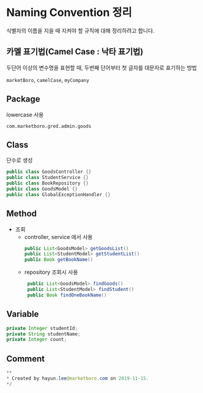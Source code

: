 # Naming Convention 정리
식별자의 이름을 지을 때 지켜야 할 규칙에 대해 정리하려고 합니다.

## 카멜 표기법(Camel Case : 낙타 표기법)
두단어 이상의 변수명을 표현할 때, 두번째 단어부터 첫 글자를 대문자로 표기하는 방법
 
`marketBoro`, `camelCase`, `myCompany` 

## Package
lowercase 사용  

`com.marketboro.gred.admin.goods`

 
## Class
단수로 생성  
  ```java
public class GoodsController {}
public class StudentService {}
public class BookRepository {}
public class GoodsModel {}
public class GlobalExceptionHandler {}
  ```

## Method
* 조회
  * controller, service 에서 사용
    ```java
    public List<GoodsModel> getGoodsList()
    public List<StudentModel> getStudentList()
    public Book getBookName()
    ```
  * repository 조회시 사용
       ```java
        public List<GoodsModel> findGoods()
        public List<StudentModel> findStudent()
        public Book findOneBookName()
       ```

## Variable
```java
private Integer studentId;
private String studentName;
private Integer count;
```

## Comment
```java
**
* Created by hayun.lee@marketboro.com on 2019-11-15.
*/
```